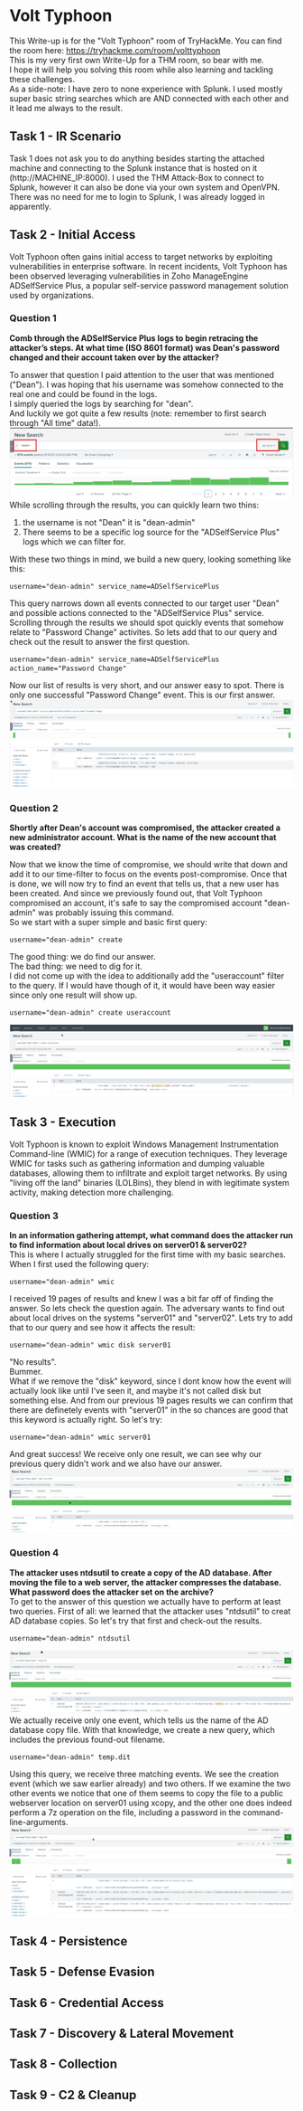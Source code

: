 # Volt Typhoon
This Write-up is for the "Volt Typhoon" room of TryHackMe. You can find the room here: https://tryhackme.com/room/volttyphoon  
This is my very first own Write-Up for a THM room, so bear with me.  
I hope it will help you solving this room while also learning and tackling these challenges.  
As a side-note: I have zero to none experience with Splunk. I used mostly super basic string searches which are AND connected with each other and it lead me always to the result.

## Task 1 - IR Scenario
Task 1 does not ask you to do anything besides starting the attached machine and connecting to the Splunk instance that is hosted on it (http://MACHINE_IP:8000). I used the THM Attack-Box to connect to Splunk, however it can also be done via your own system and OpenVPN.  
There was no need for me to login to Splunk, I was already logged in apparently.

## Task 2 - Initial Access
Volt Typhoon often gains initial access to target networks by exploiting vulnerabilities in enterprise software. In recent incidents, Volt Typhoon has been observed leveraging vulnerabilities in Zoho ManageEngine ADSelfService Plus, a popular self-service password management solution used by organizations.

### Question 1
**Comb through the ADSelfService Plus logs to begin retracing the attacker’s steps. At what time (ISO 8601 format) was Dean's password changed and their account taken over by the attacker?**

To answer that question I paid attention to the user that was mentioned ("Dean"). I was hoping that his username was somehow connected to the real one and could be found in the logs.  
I simply queried the logs by searching for "dean".  
And luckily we got quite a few results (note: remember to first search through "All time" data!).
![alt text](image-1.png)
While scrolling through the results, you can quickly learn two thins:
1. the username is not "Dean" it is "dean-admin"
2. There seems to be a specific log source for the "ADSelfService Plus" logs which we can filter for.

With these two things in mind, we build a new query, looking something like this:
```
username="dean-admin" service_name=ADSelfServicePlus
```

This query narrows down all events connected to our target user "Dean" and possible actions connected to the "ADSelfService Plus" service. Scrolling through the results we should spot quickly events that somehow relate to "Password Change" activites. So lets add that to our query and check out the result to answer the first question.

```
username="dean-admin" service_name=ADSelfServicePlus action_name="Password Change"
```

Now our list of results is very short, and our answer easy to spot. There is only one successful "Password Change" event. This is our first answer.
![alt text](image.png)

### Question 2
**Shortly after Dean's account was compromised, the attacker created a new administrator account. What is the name of the new account that was created?**

Now that we know the time of compromise, we should write that down and add it to our time-filter to focus on the events post-compromise.
Once that is done, we will now try to find an event that tells us, that a new user has been created. And since we previously found out, that Volt Typhoon compromised an account, it's safe to say the compromised account "dean-admin" was probably issuing this command.  
So we start with a super simple and basic first query:
```
username="dean-admin" create
```
The good thing: we do find our answer.  
The bad thing: we need to dig for it.  
I did not come up with the idea to additionally add the "useraccount" filter to the query. If I would have though of it, it would have been way easier since only one result will show up.

```
username="dean-admin" create useraccount
```
![alt text](image-2.png)

## Task 3 - Execution
Volt Typhoon is known to exploit Windows Management Instrumentation Command-line (WMIC) for a range of execution techniques. They leverage WMIC for tasks such as gathering information and dumping valuable databases, allowing them to infiltrate and exploit target networks. By using "living off the land" binaries (LOLBins), they blend in with legitimate system activity, making detection more challenging.

### Question 3
**In an information gathering attempt, what command does the attacker run to find information about local drives on server01 & server02?**  
This is where I actually struggled for the first time with my basic searches. When I first used the following query:
```
username="dean-admin" wmic
```
I received 19 pages of results and knew I was a bit far off of finding the answer. So lets check the question again. The adversary wants to find out about local drives on the systems "server01" and "server02". Lets try to add that to our query and see how it affects the result:
```
username="dean-admin" wmic disk server01
```
"No results".  
Bummer.  
What if we remove the "disk" keyword, since I dont know how the event will actually look like until I've seen it, and maybe it's not called disk but something else. And from our previous 19 pages results we can confirm that there are definetely events with "server01" in the so chances are good that this keyword is actually right. So let's try:
```
username="dean-admin" wmic server01
```

And great success! We receive only one result, we can see why our previous query didn't work and we also have our answer.
![alt text](image-3.png)

### Question 4
**The attacker uses ntdsutil to create a copy of the AD database. After moving the file to a web server, the attacker compresses the database. What password does the attacker set on the archive?**  
To get to the answer of this question we actually have to perform at least two queries. First of all: we learned that the attacker uses "ntdsutil" to creat AD database copies. So let's try that first and check-out the results.

```
username="dean-admin" ntdsutil
```
![alt text](image-4.png)
We actually receive only one event, which tells us the name of the AD database copy file. With that knowledge, we create a new query, which includes the previous found-out filename.

```
username="dean-admin" temp.dit
```

Using this query, we receive three matching events. We see the creation event (which we saw earlier already) and two others. If we examine the two other events we notice that one of them seems to copy the file to a public webserver location on server01 using xcopy, and the other one does indeed perform a 7z operation on the file, including a password in the command-line-arguments.
![alt text](image-5.png)

## Task 4 - Persistence
## Task 5 - Defense Evasion
## Task 6 - Credential Access
## Task 7 - Discovery & Lateral Movement
## Task 8 - Collection
## Task 9 - C2 & Cleanup
